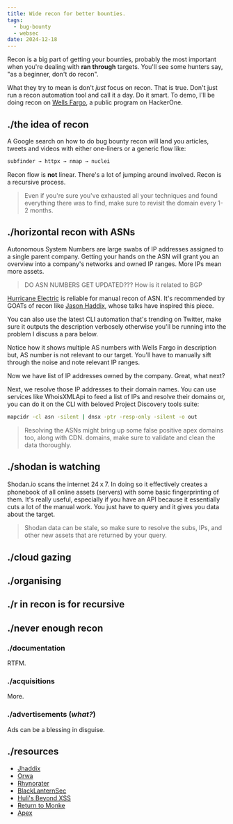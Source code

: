 ```yaml
---
title: Wide recon for better bounties.
tags:
  - bug-bounty
  - websec
date: 2024-12-18
---
```

Recon is a big part of getting your bounties, probably the most important when you're dealing with __ran through__ targets. You'll see some hunters say, "as a beginner, don't do recon".

What they try to mean is don't *just* focus on recon. That is true. Don't just run a recon automation tool and call it a day. Do it smart. To demo, I'll be doing recon on [Wells Fargo](https://hackerone.com/wellsfargo-bbp?type=team), a public program on HackerOne.

## ./the idea of recon

A Google search on how to do bug bounty recon will land you articles, tweets and videos with either one-liners or a generic flow like:

```bash
subfinder → httpx → nmap → nuclei
```

Recon flow is ****not**** linear. There's a lot of jumping around involved. Recon is a recursive process.

> Even if you're sure you've exhausted all your techniques and found everything there was to find, make sure to revisit the domain every 1-2 months.

## ./horizontal recon with ASNs

Autonomous System Numbers are large swabs of IP addresses assigned to a single parent company. Getting your hands on the ASN will grant you an overview into a company's networks and owned IP ranges. More IPs mean more assets.

> DO ASN NUMBERS GET UPDATED??? How is it related to BGP

[Hurricane Electric](https://bgp.he.net) is reliable for manual recon of ASN. It's recommended by GOATs of recon like [Jason Haddix](https://x.com/jhaddix), whose talks have inspired this piece.

You can also use the latest CLI automation that's trending on Twitter, make sure it outputs the description verbosely otherwise you'll be running into the problem I discuss a para below.




Notice how it shows multiple AS numbers with Wells Fargo in description but, AS number is not relevant to our target. You'll have to manually sift through the noise and note relevant IP ranges.

Now we have list of IP addresses owned by the company. Great, what next?

Next, we resolve those IP addresses to their domain names. You can use services like WhoisXMLApi to feed a list of IPs and resolve their domains or, you can do it on the CLI with beloved Project Discovery tools suite:

```sh
mapcidr -cl asn -silent | dnsx -ptr -resp-only -silent -o out
```

>Resolving the ASNs might bring up some false positive apex domains too, along with CDN. domains, make sure to validate and clean the data thoroughly.

## ./shodan is watching

Shodan.io scans the internet 24ｘ7. In doing so it effectively creates a phonebook of all online assets (servers) with some basic fingerprinting of them. It's really useful, especially if you have an API because it essentially cuts a lot of the manual work. You just have to query and it gives you data about the target.
>Shodan data can be stale, so make sure to resolve the subs, IPs, and other new assets that are returned by your query.
## ./cloud gazing


## ./organising 
## ./r in recon is for recursive

  

## ./never enough recon

### ./documentation

RTFM.

### ./acquisitions

More.

### ./advertisements (*what?*)

Ads can be a blessing in disguise.

## ./resources

- [Jhaddix](https://x.com/jhaddix)
- [Orwa](https://x.com/GodfatherOrwa)
- [Rhynorater](https://x.com/Rhynorater)
- [BlackLanternSec](https://www.blacklanternsecurity.com/)
- [Huli's Beyond XSS](https://aszx87410.github.io/beyond-xss/en/)
- [Return to Monke](https://www.monke.ie/p/monkes-guide-bug-bounty-methodology)
- [Apex](https://apexvicky.medium.com/)